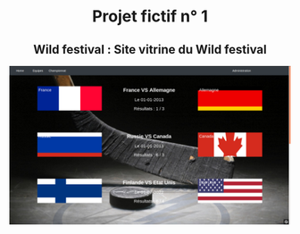 <h1 align="center">Projet fictif n° 1</h1> 
<h2 align="center">Wild festival : Site vitrine du Wild festival</h2> 
<img src="assets/images/hackathon2.png" alt="Image hackathon 2 Wild code school" />
